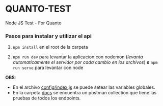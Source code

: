 # QUANTO-TEST
Node JS Test - For Quanto


### Pasos para instalar y utilizar el api
1. `npm install` en el root de la carpeta

2. `npm run dev` para levantar la aplicacion con nodemon (*levanta automaticamente el servidor por cada cambio en los archivos*)
   **o**
   `npm run serve` para levantar con node

**OBS**: 
- En el archivo [config/index.js](https://github.com/AngelTrinidad/quanto-test/) se puede setear las variables globales.
- En la carpeta [docs](https://github.com/AngelTrinidad/quanto-test/) se encuentra un postman collection que tiene las pruebas de todos los
endpoints.
